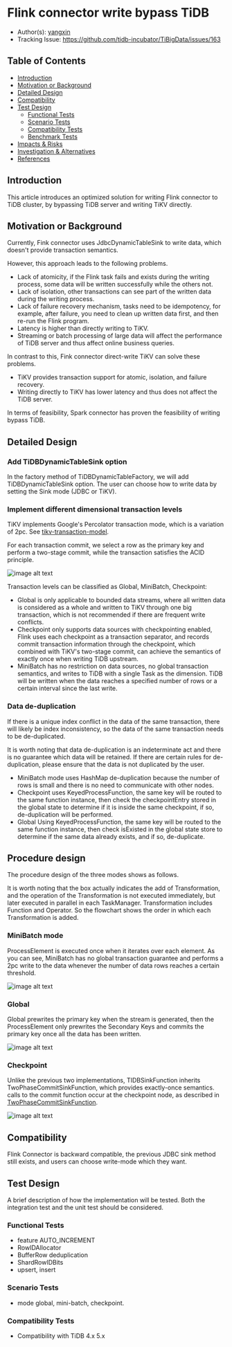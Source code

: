 # Flink connector write bypass TiDB

- Author(s): [yangxin](http://github.com/xuanyu66)
- Tracking Issue: https://github.com/tidb-incubator/TiBigData/issues/163

## Table of Contents

* [Introduction](#introduction)
* [Motivation or Background](#motivation-or-background)
* [Detailed Design](#detailed-design)
* [Compatibility](#compatibility)
* [Test Design](#test-design)
    * [Functional Tests](#functional-tests)
    * [Scenario Tests](#scenario-tests)
    * [Compatibility Tests](#compatibility-tests)
    * [Benchmark Tests](#benchmark-tests)
* [Impacts & Risks](#impacts--risks)
* [Investigation & Alternatives](#investigation--alternatives)
* [References](#references)

## Introduction

This article introduces an optimized solution for writing Flink connector to TiDB cluster, by bypassing TiDB server and writing TiKV directly.

## Motivation or Background

Currently, Fink connector uses JdbcDynamicTableSink to write data, which doesn't provide transaction semantics.

However, this approach leads to the following problems.
- Lack of atomicity, if the Flink task fails and exists during the writing process, some data will be written successfully while the others not.
- Lack of isolation, other transactions can see part of the written data during the writing process.
- Lack of failure recovery mechanism, tasks need to be idempotency, for example, after failure, you need to clean up written data first, and then re-run the Flink program.
- Latency is higher than directly writing to TiKV.
- Streaming or batch processing of large data will affect the performance of TiDB server and thus affect online business queries.

In contrast to this, Fink connector direct-write TiKV can solve these problems.
- TiKV provides transaction support for atomic, isolation, and failure recovery.
- Writing directly to TiKV has lower latency and thus does not affect the TiDB server.

In terms of feasibility, Spark connector has proven the feasibility of writing bypass TiDB.

## Detailed Design

### Add TiDBDynamicTableSink option

In the factory method of TiDBDynamicTableFactory, we will add TiDBDynamicTableSink option. The user can choose how to write data by setting the Sink mode (JDBC or TiKV). 

### Implement different dimensional transaction levels

TiKV implements Google's Percolator transaction mode, which is a variation of 2pc. See [tikv-transaction-model](https://tikv.org/deep-dive/distributed-transaction/introduction). 

For each transaction commit, we select a row as the primary key and perform a two-stage commit, while the transaction satisfies the ACID principle.

![image alt text](imgs/2pc-percolator.png)

Transaction levels can be classified as Global, MiniBatch, Checkpoint:
- Global is only applicable to bounded data streams, where all written data is considered as a whole and written to TiKV through one big transaction, which is not recommended if there are frequent write conflicts.
- Checkpoint only supports data sources with checkpointing enabled, Flink uses each checkpoint as a transaction separator, and records commit transaction information through the checkpoint, which combined with TiKV's two-stage commit, can achieve the semantics of exactly once when writing TiDB upstream.
- MiniBatch has no restriction on data sources, no global transaction semantics, and writes to TiDB with a single Task as the dimension. TiDB will be written when the data reaches a specified number of rows or a certain interval since the last write.

### Data de-duplication

If there is a unique index conflict in the data of the same transaction, there will likely be index inconsistency, so the data of the same transaction needs to be de-duplicated.

It is worth noting that data de-duplication is an indeterminate act and there is no guarantee which data will be retained. If there are certain rules for de-duplication, please ensure that the data is not duplicated by the user.
- MiniBatch mode uses HashMap de-duplication because the number of rows is small and there is no need to communicate with other nodes.
- Checkpoint uses KeyedProcessFunction, the same key will be routed to the same function instance, then check the checkpointEntry stored in the global state to determine if it is inside the same checkpoint, if so, de-duplication will be performed.
- Global Using KeyedProcessFunction, the same key will be routed to the same function instance, then check isExisted in the global state store to determine if the same data already exists, and if so, de-duplicate.

## Procedure design

The procedure design of the three modes shows as follows.

It is worth noting that the box actually indicates the add of Transformation, and the operation of the Transformation is not executed immediately, but later executed in parallel in each TaskManager. Transformation includes Function and Operator. So the flowchart shows the order in which each Transformation is added.

### MiniBatch mode

ProcessElement is executed once when it iterates over each element. As you can see, MiniBatch has no global transaction guarantee and performs a 2pc write to the data whenever the number of data rows reaches a certain threshold.

![image alt text](imgs/mini-batch.png)

### Global

Global prewrites the primary key when the stream is generated, then the ProcessElement only prewrites the Secondary Keys and commits the primary key once all the data has been written.

![image alt text](imgs/global.png)

### Checkpoint

Unlike the previous two implementations, TIDBSinkFunction inherits TwoPhaseCommitSinkFunction, which provides exactly-once semantics. calls to the commit function occur at the checkpoint node, as described in [TwoPhaseCommitSinkFunction](https://nightlies.apache.org/flink/flink-docs-master/api/java/org/apache/flink/streaming/api/functions/sink/TwoPhaseCommitSinkFunction.html).

![image alt text](imgs/checkpoint.png)

## Compatibility

Flink Connector is backward compatible, the previous JDBC sink method still exists, and users can choose write-mode which they want.

## Test Design

A brief description of how the implementation will be tested. Both the integration test and the unit test should be considered.

### Functional Tests

- feature AUTO_INCREMENT
- RowIDAllocator
- BufferRow deduplication
- ShardRowIDBits 
- upsert, insert

### Scenario Tests

- mode global, mini-batch, checkpoint.

### Compatibility Tests

- Compatibility with TiDB 4.x 5.x

